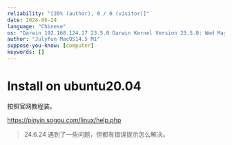 ```yaml
---
reliability: "[20% (author), 0 / 0 (visitor)]"
date: 2024-06-24
language: "Chinese"
os: "Darwin 192.168.124.17 23.5.0 Darwin Kernel Version 23.5.0: Wed May  1 20:16:51 PDT 2024; root:xnu-10063.121.3~5/RELEASE_ARM64_T8103 arm64"
author: "Julyfun MacOS14.5 M1"
suppose-you-know: [computer]
keywords: []
---
```


# Install on ubuntu20.04

按照官网教程装。

https://pinyin.sogou.com/linux/help.php

> 24.6.24 遇到了一些问题，但都有错误提示怎么解决。


